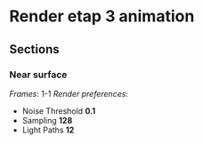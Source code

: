 # Render etap 3 animation
## Sections
### Near surface
_Frames_: 1-1
_Render preferences_:
- Noise Threshold **0.1**
- Sampling **128**
- Light Paths **12**
